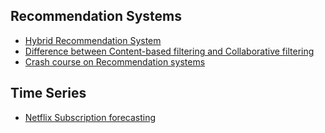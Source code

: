 ## Recommendation Systems
- [Hybrid Recommendation System](https://thecleverprogrammer.com/2023/06/05/hybrid-recommendation-system-using-python/)
- [Difference between Content-based filtering and Collaborative filtering](https://thecleverprogrammer.com/2023/04/20/content-based-filtering-and-collaborative-filtering-difference/)
- [Crash course on Recommendation systems](https://developers.google.com/machine-learning/recommendation)

## Time Series
- [Netflix Subscription forecasting](https://thecleverprogrammer.com/2023/08/07/netflix-subscriptions-forecasting-using-python/)
